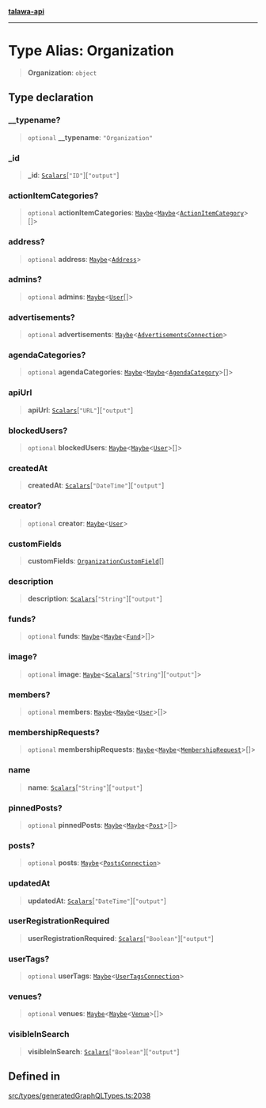 [**talawa-api**](../../../README.md)

***

# Type Alias: Organization

> **Organization**: `object`

## Type declaration

### \_\_typename?

> `optional` **\_\_typename**: `"Organization"`

### \_id

> **\_id**: [`Scalars`](Scalars.md)\[`"ID"`\]\[`"output"`\]

### actionItemCategories?

> `optional` **actionItemCategories**: [`Maybe`](Maybe.md)\<[`Maybe`](Maybe.md)\<[`ActionItemCategory`](ActionItemCategory.md)\>[]\>

### address?

> `optional` **address**: [`Maybe`](Maybe.md)\<[`Address`](Address.md)\>

### admins?

> `optional` **admins**: [`Maybe`](Maybe.md)\<[`User`](User.md)[]\>

### advertisements?

> `optional` **advertisements**: [`Maybe`](Maybe.md)\<[`AdvertisementsConnection`](AdvertisementsConnection.md)\>

### agendaCategories?

> `optional` **agendaCategories**: [`Maybe`](Maybe.md)\<[`Maybe`](Maybe.md)\<[`AgendaCategory`](AgendaCategory.md)\>[]\>

### apiUrl

> **apiUrl**: [`Scalars`](Scalars.md)\[`"URL"`\]\[`"output"`\]

### blockedUsers?

> `optional` **blockedUsers**: [`Maybe`](Maybe.md)\<[`Maybe`](Maybe.md)\<[`User`](User.md)\>[]\>

### createdAt

> **createdAt**: [`Scalars`](Scalars.md)\[`"DateTime"`\]\[`"output"`\]

### creator?

> `optional` **creator**: [`Maybe`](Maybe.md)\<[`User`](User.md)\>

### customFields

> **customFields**: [`OrganizationCustomField`](OrganizationCustomField.md)[]

### description

> **description**: [`Scalars`](Scalars.md)\[`"String"`\]\[`"output"`\]

### funds?

> `optional` **funds**: [`Maybe`](Maybe.md)\<[`Maybe`](Maybe.md)\<[`Fund`](Fund.md)\>[]\>

### image?

> `optional` **image**: [`Maybe`](Maybe.md)\<[`Scalars`](Scalars.md)\[`"String"`\]\[`"output"`\]\>

### members?

> `optional` **members**: [`Maybe`](Maybe.md)\<[`Maybe`](Maybe.md)\<[`User`](User.md)\>[]\>

### membershipRequests?

> `optional` **membershipRequests**: [`Maybe`](Maybe.md)\<[`Maybe`](Maybe.md)\<[`MembershipRequest`](MembershipRequest.md)\>[]\>

### name

> **name**: [`Scalars`](Scalars.md)\[`"String"`\]\[`"output"`\]

### pinnedPosts?

> `optional` **pinnedPosts**: [`Maybe`](Maybe.md)\<[`Maybe`](Maybe.md)\<[`Post`](Post.md)\>[]\>

### posts?

> `optional` **posts**: [`Maybe`](Maybe.md)\<[`PostsConnection`](PostsConnection.md)\>

### updatedAt

> **updatedAt**: [`Scalars`](Scalars.md)\[`"DateTime"`\]\[`"output"`\]

### userRegistrationRequired

> **userRegistrationRequired**: [`Scalars`](Scalars.md)\[`"Boolean"`\]\[`"output"`\]

### userTags?

> `optional` **userTags**: [`Maybe`](Maybe.md)\<[`UserTagsConnection`](UserTagsConnection.md)\>

### venues?

> `optional` **venues**: [`Maybe`](Maybe.md)\<[`Maybe`](Maybe.md)\<[`Venue`](Venue.md)\>[]\>

### visibleInSearch

> **visibleInSearch**: [`Scalars`](Scalars.md)\[`"Boolean"`\]\[`"output"`\]

## Defined in

[src/types/generatedGraphQLTypes.ts:2038](https://github.com/Suyash878/talawa-api/blob/f376d03c37e9acd046e7cc983947432c95f74442/src/types/generatedGraphQLTypes.ts#L2038)
